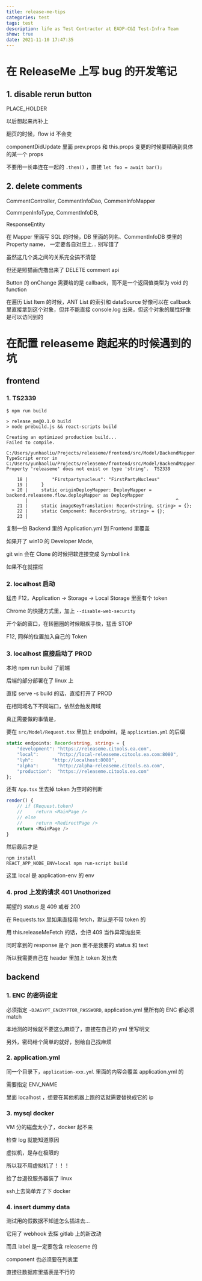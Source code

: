 ```yaml
---
title: release-me-tips
categories: test
tags: test
description: life as Test Contractor at EADP-C&I Test-Infra Team
show: true
date: 2021-11-10 17:47:35
---
```

# 在 ReleaseMe 上写 bug 的开发笔记

## 1. disable rerun button

PLACE_HOLDER

以后想起来再补上

翻页的时候，flow id 不会变

componentDidUpdate 里面 prev.props 和 this.props 变更的时候要精确到具体的某一个 props

不要用一长串连在一起的 `.then()` ，直接 `let foo = await bar();`

## 2. delete comments

CommentController, CommentInfoDao, CommenInfoMapper

CommpenInfoType, CommentInfoDB,

ResponseEntity

在 Mapper 里面写 SQL 的时候，DB 里面的列名、CommentInfoDB 类里的 Property name， 一定要各自对应上… 别写错了

虽然这几个类之间的关系完全搞不清楚

但还是照猫画虎撸出来了 DELETE comment api

Button 的 onChange 需要给的是 callback，而不是一个返回值类型为 void 的 function

在遍历 List Item 的时候，ANT List 的索引和 dataSource 好像可以在 callback 里直接拿到这个对象，但并不能直接 console.log 出来，但这个对象的属性好像是可以访问到的

# 在配置 releaseme 跑起来的时候遇到的坑

## frontend

### 1. TS2339

```
$ npm run build

> release_me@0.1.0 build
> node prebuild.js && react-scripts build

Creating an optimized production build...
Failed to compile.

C:/Users/yunhaoliu/Projects/releaseme/frontend/src/Model/BackendMapper.ts
TypeScript error in C:/Users/yunhaoliu/Projects/releaseme/frontend/src/Model/BackendMapper.ts(20,55):
Property 'releaseme' does not exist on type 'string'.  TS2339

    18 |         "Firstpartynucleus": "FirstPartyNucleus"
    19 |     }
  > 20 |     static originDeployMapper: DeployMapper = backend.releaseme.flow.deployMapper as DeployMapper
       |                                                       ^
    21 |     static imageKeyTranslation: Record<string, string> = {};
    22 |     static Component: Record<string, string> = {};
    23 |
```
复制一份 Backend 里的 Application.yml 到 Frontend 里覆盖

如果开了 win10 的 Developer Mode,

git win 会在 Clone 的时候把软连接变成 Symbol link

如果不在就摆烂

### 2. localhost 启动

猛击 F12，Application -> Storage -> Local Storage 里面有个 token

Chrome 的快捷方式里，加上 `--disable-web-security`

开个新的窗口，在转圈圈的时候眼疾手快，猛击 STOP

F12, 同样的位置加入自己的 Token

### 3. localhost 直接启动了 PROD

本地 npm run build 了前端

后端的部分部署在了 linux 上

直接 serve -s build 的话，直接打开了 PROD

在相同域名下不同端口，依然会触发跨域

真正需要做的事情是，

要在 `src/Model/Request.tsx` 里加上 endpoint，是 `application.yml` 的后缀

```typescript
static endpoints: Record<string, string> = {
    "development": "https://releaseme.citools.ea.com",
    "local":       "http://local-releaseme.citools.ea.com:8080",
    "lyh":       "http://localhost:8080",
    "alpha":       "http://alpha-releaseme.citools.ea.com",
    "production":  "https://releaseme.citools.ea.com"
};
```

还有 `App.tsx` 里去掉 token 为空时的判断

```typescript 
render() {
    // if (Request.token)
    //     return <MainPage />
    // else
    //     return <RedirectPage />
    return <MainPage />
}
```

然后最后才是 

```
npm install
REACT_APP_NODE_ENV=local npm run-script build
```

这里 local 是 application-env 的 env

### 4. prod 上发的请求 401 Unothorized

期望的 status 是 409 或者 200

在 Requests.tsx 里如果直接用 fetch，默认是不带 token 的

用 this.releaseMeFetch 的话，会把 409 当作异常抛出来

同时拿到的 response 是个 json 而不是我要的 status 和 text

所以我需要自己在 header 里加上 token 发出去

## backend

### 1. ENC 的密码设定

必须指定 `-DJASYPT_ENCRYPTOR_PASSWORD`, application.yml 里所有的 ENC 都必须 match

本地测的时候就不要这么麻烦了，直接在自己的 yml 里写明文

另外，密码给个简单的就好，别给自己找麻烦

### 2. application.yml 

同一个目录下，`application-xxx.yml` 里面的内容会覆盖 application.yml 的

需要指定 ENV_NAME

里面 localhost ，想要在其他机器上跑的话就需要替换成它的 ip

### 3. mysql docker

VM 分的磁盘太小了，docker 起不来

检查 log 就能知道原因

虚拟机，是存在极限的

所以我不用虚拟机了！！！

捡了台退役服务器装了 linux

ssh上去简单弄了下 docker

### 4. insert dummy data

测试用的假数据不知道怎么插进去…

它用了 webhook 去探 gitlab 上的新改动

而且 label 是一定要包含 releaseme 的

component 也必须要在列表里

直接往数据库里插表是不行的


